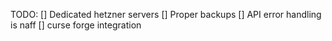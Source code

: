 TODO:
[] Dedicated hetzner servers
[] Proper backups
[] API error handling is naff
[] curse forge integration